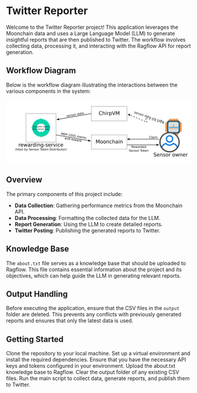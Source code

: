# Twitter Reporter

Welcome to the Twitter Reporter project! This application leverages the Moonchain data and uses a Large Language Model (LLM) to generate insightful reports that are then published to Twitter. The workflow involves collecting data, processing it, and interacting with the Ragflow API for report generation.

## Workflow Diagram
Below is the workflow diagram illustrating the interactions between the various components in the system:

![BlockDIagram](./assets/BlockDiagram.png)

## Overview

The primary components of this project include:

- **Data Collection**: Gathering performance metrics from the Moonchain API.
- **Data Processing**: Formatting the collected data for the LLM.
- **Report Generation**: Using the LLM to create detailed reports.
- **Twitter Posting**: Publishing the generated reports to Twitter.

## Knowledge Base

The `about.txt` file serves as a knowledge base that should be uploaded to Ragflow. This file contains essential information about the project and its objectives, which can help guide the LLM in generating relevant reports.

## Output Handling

Before executing the application, ensure that the CSV files in the `output` folder are deleted. This prevents any conflicts with previously generated reports and ensures that only the latest data is used.


## Getting Started

Clone the repository to your local machine.
    Set up a virtual environment and install the required dependencies.
    Ensure that you have the necessary API keys and tokens configured in your environment.
    Upload the about.txt knowledge base to Ragflow.
    Clear the output folder of any existing CSV files.
    Run the main script to collect data, generate reports, and publish them to Twitter.